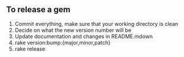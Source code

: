 To release a gem
----------------

1. Commit everything, make sure that your working directory is clean
2. Decide on what the new version number will be
3. Update documentation and changes in README.mdown
4. rake version:bump:{major,minor,patch}
5. rake release
